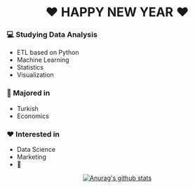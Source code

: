 <div align=center>

# :heart: HAPPY NEW YEAR :heart:

</div>

### :computer: Studying Data Analysis
+ ETL based on Python
+ Machine Learning
+ Statistics
+ Visualization
### :pencil: Majored in
+ Turkish
+ Economics
### :heart: Interested in
+ Data Science
+ Marketing
+ :musical_note:


<div align=center>
	
[![Anurag's github stats](https://github-readme-stats.vercel.app/api?username=hanna-joo&show_icons=true&theme=gruvbox)](https://github.com/anuraghazra/github-readme-stats)

</div>
